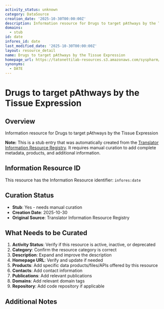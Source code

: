```yaml
---
activity_status: unknown
category: DataSource
creation_date: '2025-10-30T00:00:00Z'
description: Information resource for Drugs to target pAthways by the Tissue Expression
domains:
  - stub
id: date
infores_id: date
last_modified_date: '2025-10-30T00:00:00Z'
layout: resource_detail
name: Drugs to target pAthways by the Tissue Expression
homepage_url: https://tatonettilab-resources.s3.amazonaws.com/syspharm/DATE.zip
synonyms:
  - DATE
---
```


# Drugs to target pAthways by the Tissue Expression

## Overview

Information resource for Drugs to target pAthways by the Tissue Expression

**Note:** This is a stub entry that was automatically created from the [Translator Information Resource Registry](https://biolink.github.io/information-resource-registry/). It requires manual curation to add complete metadata, products, and additional information.

## Information Resource ID

This resource has the Information Resource identifier: `infores:date`

## Curation Status

- **Stub**: Yes - needs manual curation
- **Creation Date**: 2025-10-30
- **Original Source**: Translator Information Resource Registry

## What Needs to be Curated

1. **Activity Status**: Verify if this resource is active, inactive, or deprecated
2. **Category**: Confirm the resource category is correct
3. **Description**: Expand and improve the description
4. **Homepage URL**: Verify and update if needed
5. **Products**: Add specific data products/files/APIs offered by this resource
6. **Contacts**: Add contact information
7. **Publications**: Add relevant publications
8. **Domains**: Add relevant domain tags
9. **Repository**: Add code repository if applicable

## Additional Notes
